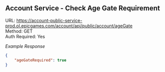 ## Account Service - Check Age Gate Requirement

URL: https://account-public-service-prod.ol.epicgames.com/account/api/public/account/ageGate \
Method: GET \
Auth Required: Yes

_Example Response_

```json
{
    "ageGateRequired": true
}
```
